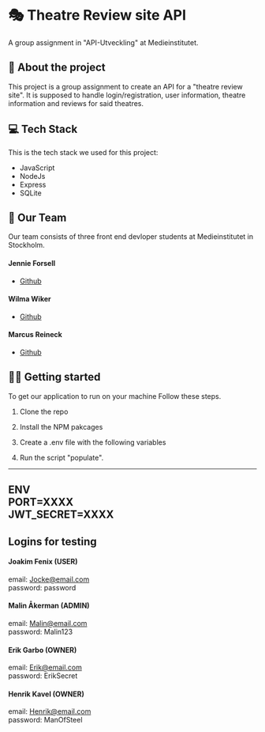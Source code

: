 # 🎭 Theatre Review site API
A group assignment in "API-Utveckling" at Medieinstitutet.


## 📜 About the project
This project is a group assignment to create an API for a "theatre review site". It is supposed to handle login/registration, user information, theatre information and reviews for said theatres.

## 💻 Tech Stack
This is the tech stack we used for this project:
- JavaScript
- NodeJs
- Express
- SQLite

## 🤝 Our Team
Our team consists of three front end devloper students at Medieinstitutet in Stockholm.

#### Jennie Forsell
- [Github](https://github.com/jennieforsell1992)

#### Wilma Wiker
- [Github](https://github.com/wilmawiker)

#### Marcus Reineck
- [Github](https://github.com/MarcusRei)

## 🏃‍♀️ Getting started
To get our application to run on your machine Follow these steps.

1. Clone the repo

2. Install the NPM pakcages

3. Create a .env file with the following variables

4. Run the script "populate".
---
**ENV**  
PORT=XXXX  
JWT_SECRET=XXXX
---

## Logins for testing
#### Joakim Fenix (USER)
email: Jocke@email.com  
password: password

#### Malin Åkerman (ADMIN)
email: Malin@email.com  
password: Malin123

#### Erik Garbo (OWNER)
email: Erik@email.com  
password: ErikSecret

#### Henrik Kavel (OWNER)
email: Henrik@email.com  
password: ManOfSteel

